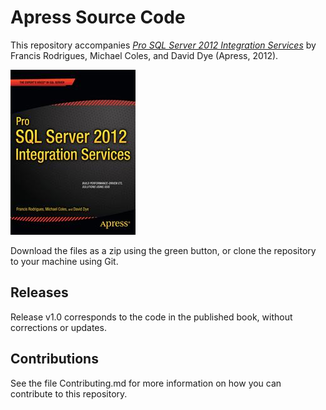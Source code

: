 # Apress Source Code

This repository accompanies [*Pro SQL Server 2012 Integration Services*](http://www.apress.com/9781430236924) by Francis Rodrigues, Michael Coles, and David Dye (Apress, 2012).

![Cover image](9781430236924.jpg)

Download the files as a zip using the green button, or clone the repository to your machine using Git.

## Releases

Release v1.0 corresponds to the code in the published book, without corrections or updates.

## Contributions

See the file Contributing.md for more information on how you can contribute to this repository.
